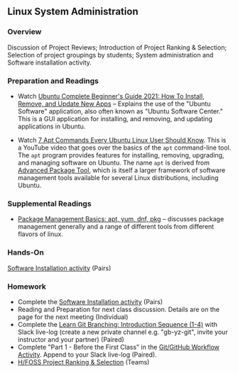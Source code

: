 ## Linux System Administration

### Overview

Discussion of Project Reviews; Introduction of Project Ranking & Selection; Selection of project groupings by students; System administration and Software installation activity.

### Preparation and Readings

- Watch [Ubuntu Complete Beginner's Guide 2021: How To Install,
  Remove, and Update New
  Apps](https://www.youtube.com/watch?v=rkYTxcG3swk) &ndash; Explains
  the use of the "Ubuntu Software" application, also often known as
  "Ubuntu Software Center." This is a GUI application for installing,
  and removing, and updating applications in Ubuntu.

- Watch [7 Apt Commands Every Ubuntu Linux User Should
  Know](https://www.youtube.com/watch?v=ECWKViCaI_A). This is a
  YouTube video that goes over the basics of the `apt` command-line
  tool. The `apt` program provides features for installing, removing,
  upgrading, and managing software on Ubuntu. The name `apt` is
  derived from [Advanced Package
  Tool](https://en.wikipedia.org/wiki/APT_(software)), which is itself
  a larger framework of software management tools available for
  several Linux distributions, including Ubuntu.

### Supplemental Readings

- [Package Management Basics: apt, yum, dnf,
  pkg](https://www.digitalocean.com/community/tutorials/package-management-basics-apt-yum-dnf-pkg)
  &ndash;  discusses package management generally and a range of different
  tools from different flavors of linux.

### Hands-On

[Software Installation activity](06-softwareInstallActivity.md) (Pairs)

### Homework

- Complete the [Software Installation activity](06-softwareInstallActivity.md) (Pairs)
- Reading and Preparation for next class discussion. Details are on the page for the next meeting (Individual)
- Complete the [Learn Git Branching: Introduction Sequence (1-4)](https://learngitbranching.js.org/) with Slack live-log (create a new private channel e.g. "gb-yz-git", invite your instructor and your partner) (Paired)
- Complete "Part 1 - Before the First Class" in the [Git/GitHub Workflow Activity](07-gitActivity.md). Append to your Slack live-log (Paired).
- [H/FOSS Project Ranking & Selection](projSelectionAsst.md) (Teams)
